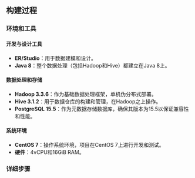 ## 构建过程

### 环境和工具
#### 开发与设计工具
- **ER/Studio**：用于数据建模和设计。
- **Java 8**：整个数据处理（包括Hadoop和Hive）都建立在Java 8上。
#### 数据处理和存储
- **Hadoop 3.3.6**：作为基础数据处理框架，单机伪分布式部署。
- **Hive 3.1.2**：用于数据仓库的构建和管理，在Hadoop之上操作。
- **PostgreSQL 15.5**：作为元数据存储数据库，确保其版本为15.5以保证兼容性和性能。
#### 系统环境
- **CentOS 7**：操作系统环境，项目在CentOS 7上进行开发和测试。
- **硬件**：4vCPU和16GiB RAM。

### 详细步骤

#### 

